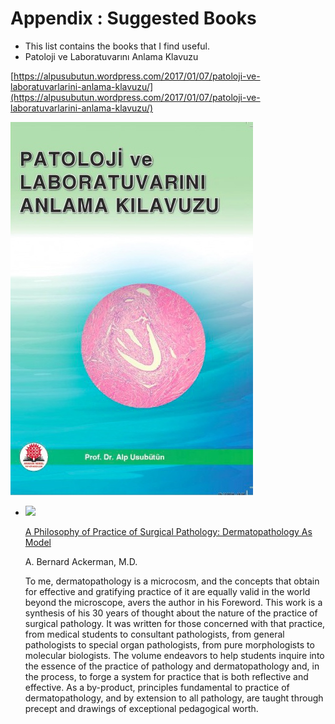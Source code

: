 # Appendix : Suggested Books

* This list contains the books that I find useful.
* Patoloji ve Laboratuvarını Anlama Klavuzu

[https://alpusubutun.wordpress.com/2017/01/07/patoloji-ve-laboratuvarlarini-anlama-klavuzu/](https://alpusubutun.wordpress.com/2017/01/07/patoloji-ve-laboratuvarlarini-anlama-klavuzu/)

[![](../../.gitbook/assets/ekran-resmi-2017-01-06-21-07-11.jpg)](https://alpusubutun.wordpress.com/2017/01/07/patoloji-ve-laboratuvarlarini-anlama-klavuzu/)

* [![](https://www.derm101.com/wp-content/uploads/cover_pathology.jpg)](https://www.derm101.com/products/a-philosophy-of-practice-of-surgical-pathology-dermatopathology-as-model/)

  [A Philosophy of Practice of Surgical Pathology: Dermatopathology As Model](https://www.derm101.com/products/a-philosophy-of-practice-of-surgical-pathology-dermatopathology-as-model/)

  A. Bernard Ackerman, M.D.

  To me, dermatopathology is a microcosm, and the concepts that obtain for effective and gratifying practice of it are equally valid in the world beyond the microscope, avers the author in his Foreword. This work is a synthesis of his 30 years of thought about the nature of the practice of surgical pathology. It was written for those concerned with that practice, from medical students to consultant pathologists, from general pathologists to special organ pathologists, from pure morphologists to molecular biologists. The volume endeavors to help students inquire into the essence of the practice of pathology and dermatopathology and, in the process, to forge a system for practice that is both reflective and effective. As a by-product, principles fundamental to practice of dermatopathology, and by extension to all pathology, are taught through precept and drawings of exceptional pedagogical worth.

